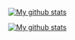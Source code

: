 
[![My github stats](https://github-readme-stats.vercel.app/api?username=codejack11&show_icons=true&theme=react&include_all_commits=true)](https://github.com/codejack11/github-readme-stats)

[![My github stats](https://github-readme-stats.vercel.app/api?username=codejack11&show_icons=true&theme=react&include_all_commits=false&hide=stars,prs,issues,contribs&hide_rank=true&hide_title=true)](https://github.com/codejack11/github-readme-stats)

<!--
**codejack11/codejack11** is a ✨ _special_ ✨ repository because its `README.md` (this file) appears on your GitHub profile.

Here are some ideas to get you started:

- 🔭 I’m currently working on ...
- 🌱 I’m currently learning ...
- 👯 I’m looking to collaborate on ...
- 🤔 I’m looking for help with ...
- 💬 Ask me about ...
- 📫 How to reach me: ...
- 😄 Pronouns: ...
- ⚡ Fun fact: ...
-->
